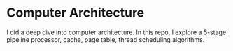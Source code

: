 # Computer Architecture

I did a deep dive into computer architecture. In this repo, I explore a 5-stage pipeline processor, cache, page table, thread scheduling algorithms.
